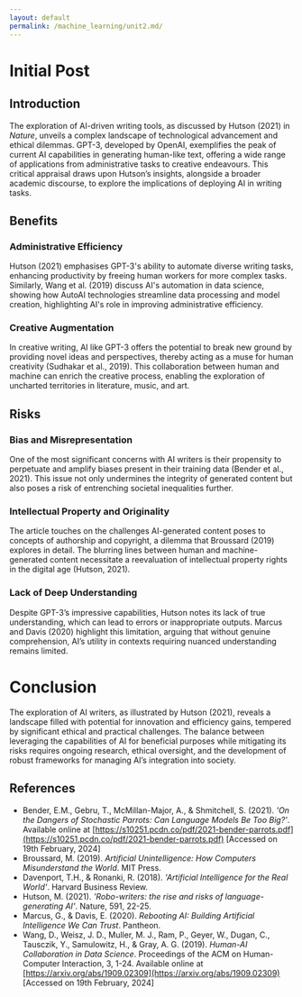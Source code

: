 ```yaml
---
layout: default
permalink: /machine_learning/unit2.md/
---
```


# Initial Post

## Introduction

The exploration of AI-driven writing tools, as discussed by Hutson (2021) in _Nature_, unveils a complex landscape of technological advancement and ethical dilemmas. GPT-3, developed by OpenAI, exemplifies the peak of current AI capabilities in generating human-like text, offering a wide range of applications from administrative tasks to creative endeavours. This critical appraisal draws upon Hutson’s insights, alongside a broader academic discourse, to explore the implications of deploying AI in writing tasks.

## Benefits

### Administrative Efficiency

Hutson (2021) emphasises GPT-3's ability to automate diverse writing tasks, enhancing productivity by freeing human workers for more complex tasks. Similarly, Wang et al. (2019) discuss AI's automation in data science, showing how AutoAI technologies streamline data processing and model creation, highlighting AI's role in improving administrative efficiency.

### Creative Augmentation

In creative writing, AI like GPT-3 offers the potential to break new ground by providing novel ideas and perspectives, thereby acting as a muse for human creativity (Sudhakar et al., 2019). This collaboration between human and machine can enrich the creative process, enabling the exploration of uncharted territories in literature, music, and art.

## Risks

### Bias and Misrepresentation

One of the most significant concerns with AI writers is their propensity to perpetuate and amplify biases present in their training data (Bender et al., 2021). This issue not only undermines the integrity of generated content but also poses a risk of entrenching societal inequalities further.

### Intellectual Property and Originality

The article touches on the challenges AI-generated content poses to concepts of authorship and copyright, a dilemma that Broussard (2019) explores in detail. The blurring lines between human and machine-generated content necessitate a reevaluation of intellectual property rights in the digital age (Hutson, 2021).

### Lack of Deep Understanding

Despite GPT-3’s impressive capabilities, Hutson notes its lack of true understanding, which can lead to errors or inappropriate outputs. Marcus and Davis (2020) highlight this limitation, arguing that without genuine comprehension, AI’s utility in contexts requiring nuanced understanding remains limited.

# Conclusion

The exploration of AI writers, as illustrated by Hutson (2021), reveals a landscape filled with potential for innovation and efficiency gains, tempered by significant ethical and practical challenges. The balance between leveraging the capabilities of AI for beneficial purposes while mitigating its risks requires ongoing research, ethical oversight, and the development of robust frameworks for managing AI’s integration into society.

## References

- Bender, E.M., Gebru, T., McMillan-Major, A., & Shmitchell, S. (2021). _'On the Dangers of Stochastic Parrots: Can Language Models Be Too Big?'_. Available online at [https://s10251.pcdn.co/pdf/2021-bender-parrots.pdf](https://s10251.pcdn.co/pdf/2021-bender-parrots.pdf) [Accessed on 19th February, 2024]
- Broussard, M. (2019). _Artificial Unintelligence: How Computers Misunderstand the World_. MIT Press.
- Davenport, T.H., & Ronanki, R. (2018). _'Artificial Intelligence for the Real World'_. Harvard Business Review.
- Hutson, M. (2021). _'Robo-writers: the rise and risks of language-generating AI'_. Nature, 591, 22-25.
- Marcus, G., & Davis, E. (2020). _Rebooting AI: Building Artificial Intelligence We Can Trust_. Pantheon.
- Wang, D., Weisz, J. D., Muller, M. J., Ram, P., Geyer, W., Dugan, C., Tausczik, Y., Samulowitz, H., & Gray, A. G. (2019). _Human-AI Collaboration in Data Science_. Proceedings of the ACM on Human-Computer Interaction, 3, 1-24. Available online at [https://arxiv.org/abs/1909.02309](https://arxiv.org/abs/1909.02309) [Accessed on 19th February, 2024]
